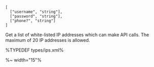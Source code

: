 ```### async getWhitelistedIPList => WhitelistedIP[]
[
  ["username", "string"],
  ["password", "string"],
  ["phone?", "string"]
]
```

Get a list of white-listed IP addresses which can make API calls. The maximum of 20 IP addresses is allowed.

%TYPEDEF types/ips.xml%

%~ width="15"%